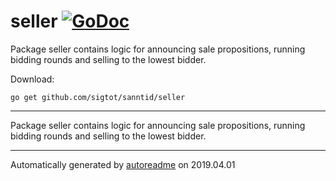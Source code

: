 # seller [![GoDoc](https://godoc.org/github.com/sigtot/sanntid/seller?status.svg)](https://godoc.org/github.com/sigtot/sanntid/seller)
Package seller contains logic for announcing sale propositions, running bidding rounds and selling to the lowest bidder.

Download:
```shell
go get github.com/sigtot/sanntid/seller
```

* * *
Package seller contains logic for announcing sale propositions,
running bidding rounds and selling to the lowest bidder.



* * *
Automatically generated by [autoreadme](https://github.com/jimmyfrasche/autoreadme) on 2019.04.01
